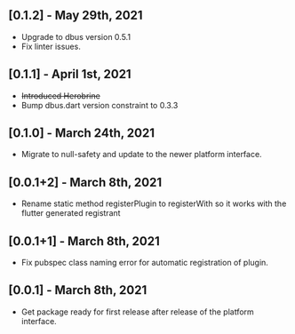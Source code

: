 ## [0.1.2] - May 29th, 2021
* Upgrade to dbus version 0.5.1
* Fix linter issues. 

## [0.1.1] - April 1st, 2021

* ~~Introduced Herobrine~~
* Bump dbus.dart version constraint to 0.3.3

## [0.1.0] - March 24th, 2021

* Migrate to null-safety and update to the newer platform interface.

## [0.0.1+2] - March 8th, 2021

* Rename static method registerPlugin to registerWith so it works with the flutter generated registrant 

## [0.0.1+1] - March 8th, 2021

* Fix pubspec class naming error for automatic registration of plugin.

## [0.0.1] - March 8th, 2021

* Get package ready for first release after release of the platform interface.